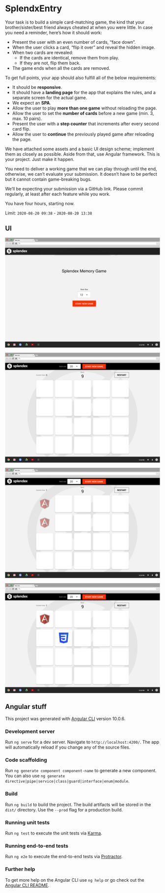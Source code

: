 # SplendxEntry

Your task is to build a simple card-matching game, the kind that your brother/sister/best friend
always cheated at when you were little. In case you need a reminder, here’s how it should work:

- Present the user with an even number of cards, “face down”.
- When the user clicks a card, “flip it over” and reveal the hidden image.
- When two cards are revealed:
  - If the cards are identical, remove them from play.
  - If they are not, flip them back.
- The game ends when all the cards are removed.

To get full points, your app should also fulfill all of the below requirements:

- It should be **responsive**.
- It should have a **landing page** for the app that explains the rules, and a separate screen for the actual game.
- We expect an **SPA**.
- Allow the user to play **more than one game** without reloading the page.
- Allow the user to set the **number of cards** before a new game (min. 3, max. 10 pairs).
- Present the user with a **step counter** that increments after every second card flip.
- Allow the user to **continue** the previously played game after reloading the page.

We have attached some assets and a basic UI design scheme; implement them as closely as possible.
Aside from that, use Angular framework. This is your project. Just make it happen.

You need to deliver a working game that we can play through until the end, otherwise,
we can’t evaluate your submission. It doesn’t have to be perfect but it cannot contain game-breaking bugs.

We’ll be expecting your submission via a GitHub link. Please commit regularly,
at least after each feature while you work.

You have four hours, starting now.

Limit: `2020-08-20 09:38` - `2020-08-20 13:38`

## UI

![start](./docs/start.png)

![view](./docs/default-view.png)

![match](./docs/default-match.png)

![try](./docs/default-try.png)

## Angular stuff

This project was generated with [Angular CLI](https://github.com/angular/angular-cli) version 10.0.6.

### Development server

Run `ng serve` for a dev server. Navigate to `http://localhost:4200/`. The app will automatically reload if you change any of the source files.

### Code scaffolding

Run `ng generate component component-name` to generate a new component. You can also use `ng generate directive|pipe|service|class|guard|interface|enum|module`.

### Build

Run `ng build` to build the project. The build artifacts will be stored in the `dist/` directory. Use the `--prod` flag for a production build.

### Running unit tests

Run `ng test` to execute the unit tests via [Karma](https://karma-runner.github.io).

### Running end-to-end tests

Run `ng e2e` to execute the end-to-end tests via [Protractor](http://www.protractortest.org/).

### Further help

To get more help on the Angular CLI use `ng help` or go check out the [Angular CLI README](https://github.com/angular/angular-cli/blob/master/README.md).
